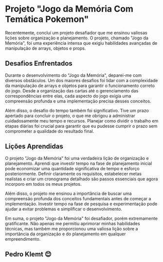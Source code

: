 # Projeto "Jogo da Memória Com Temática Pokemon"

Recentemente, concluí um projeto desafiador que me ensinou valiosas lições sobre organização e planejamento. O projeto, chamado "Jogo da Memória", foi uma experiência intensa que exigiu habilidades avançadas de manipulação de arrays, objetos e props.

## Desafios Enfrentados

Durante o desenvolvimento do "Jogo da Memória", deparei-me com diversos obstáculos. Um dos maiores desafios foi lidar com a complexidade da manipulação de arrays e objetos para garantir o funcionamento correto do jogo. Desde a organização das cartas até o gerenciamento das correspondências entre elas, cada aspecto do jogo exigia uma compreensão profunda e uma implementação precisa desses conceitos.

Além disso, o desafio do tempo também foi significativo. Tive um prazo apertado para concluir o projeto, o que me obrigou a administrar cuidadosamente meu tempo e recursos. Planejar como dividir o trabalho em etapas diárias foi crucial para garantir que eu pudesse cumprir o prazo sem comprometer a qualidade do resultado final.

## Lições Aprendidas

O projeto "Jogo da Memória" foi uma verdadeira lição de organização e planejamento. Aprendi que investir tempo na fase de planejamento inicial pode economizar uma quantidade significativa de tempo e esforço posteriormente. Definir claramente os requisitos, estabelecer metas realistas e criar um cronograma detalhado são passos essenciais que agora incorporo em todos os meus projetos.

Além disso, o projeto me ensinou a importância de buscar uma compreensão profunda dos conceitos fundamentais antes de começar a implementação. Investir tempo na fase de pesquisa e experimentação pode ajudar a evitar problemas e simplificar o desenvolvimento.

Em suma, o projeto "Jogo da Memória" foi desafiador, porém extremamente gratificante. Não apenas me permitiu aprimorar minhas habilidades técnicas, mas também me proporcionou uma valiosa lição sobre a importância da organização e do planejamento em qualquer empreendimento.

## Pedro Klemt 😊

